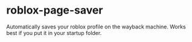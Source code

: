 # roblox-page-saver
Automatically saves your roblox profile on the wayback machine. Works best if you put it in your startup folder.
